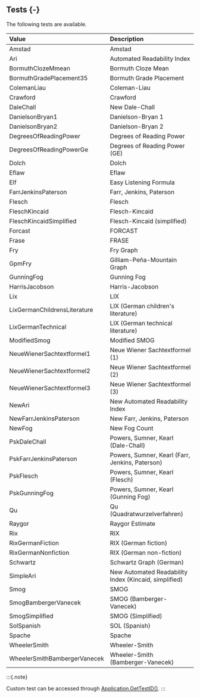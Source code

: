 
## Tests {-}

The following tests are available.

Value   |   Description
| :-- | :-- |
Amstad   |   Amstad
Ari   |   Automated Readability Index
BormuthClozeMmean   |   Bormuth Cloze Mean
BormuthGradePlacement35   |   Bormuth Grade Placement
ColemanLiau   |   Coleman-Liau
Crawford   |   Crawford
DaleChall   |   New Dale-Chall
DanielsonBryan1   |   Danielson-Bryan 1
DanielsonBryan2   |   Danielson-Bryan 2
DegreesOfReadingPower   |   Degrees of Reading Power
DegreesOfReadingPowerGe   |   Degrees of Reading Power (GE)
Dolch   |   Dolch
Eflaw   |   Eflaw
Elf   |   Easy Listening Formula
FarrJenkinsPaterson   |   Farr, Jenkins, Paterson
Flesch   |   Flesch
FleschKincaid   |   Flesch-Kincaid
FleschKincaidSimplified   |   Flesch-Kincaid (simplified)
Forcast   |   FORCAST
Frase   |   FRASE
Fry   |   Fry Graph
GpmFry   |   Gilliam-Peña-Mountain Graph
GunningFog   |   Gunning Fog
HarrisJacobson   |   Harris-Jacobson
Lix   |   LIX
LixGermanChildrensLiterature   |   LIX (German children's literature)
LixGermanTechnical   |   LIX (German technical literature)
ModifiedSmog   |   Modified SMOG
NeueWienerSachtextformel1   |   Neue Wiener Sachtextformel (1)
NeueWienerSachtextformel2   |   Neue Wiener Sachtextformel (2)
NeueWienerSachtextformel3   |   Neue Wiener Sachtextformel (3)
NewAri   |   New Automated Readability Index
NewFarrJenkinsPaterson   |   New Farr, Jenkins, Paterson
NewFog   |   New Fog Count
PskDaleChall   |   Powers, Sumner, Kearl (Dale-Chall)
PskFarrJenkinsPaterson   |   Powers, Sumner, Kearl (Farr, Jenkins, Paterson)
PskFlesch   |   Powers, Sumner, Kearl (Flesch)
PskGunningFog   |   Powers, Sumner, Kearl (Gunning Fog)
Qu   |   Qu (Quadratwurzelverfahren)
Raygor   |   Raygor Estimate
Rix   |   RIX
RixGermanFiction   |   RIX (German fiction)
RixGermanNonfiction   |   RIX (German non-fiction)
Schwartz    | Schwartz Graph (German)
SimpleAri   |   New Automated Readability Index (Kincaid, simplified)
Smog   |   SMOG
SmogBambergerVanecek   |   SMOG (Bamberger-Vanecek)
SmogSimplified   |   SMOG (Simplified)
SolSpanish   |   SOL (Spanish)
Spache   |   Spache
WheelerSmith   |   Wheeler-Smith
WheelerSmithBambergerVanecek   |   Wheeler-Smith (Bamberger-Vanecek)

:::{.note}

Custom test can be accessed through [Application.GetTestID()](#gettestid).
:::

